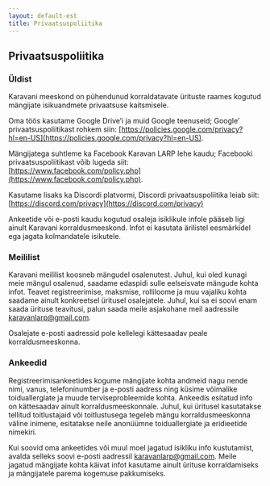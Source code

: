 ```yaml
---
layout: default-est
title: Privaatsuspoliitika
---
```

## Privaatsuspoliitika

### Üldist

Karavani meeskond on pühendunud korraldatavate ürituste raames kogutud mängijate isikuandmete privaatsuse kaitsmisele. 

Oma töös kasutame Google Drive’i ja muid Google teenuseid; Google’ privaatsuspoliitikast rohkem siin:  [https://policies.google.com/privacy?hl=en-US](https://policies.google.com/privacy?hl=en-US).

Mängijatega suhtleme ka Facebook Karavan LARP lehe kaudu; Facebooki privaatsuspoliitikast võib lugeda siit: [https://www.facebook.com/policy.php](https://www.facebook.com/policy.php).

Kasutame lisaks ka Discordi platvormi, Discordi privaatsuspoliitika leiab siit: [https://discord.com/privacy](https://discord.com/privacy)

Ankeetide või e-posti kaudu kogutud osaleja isiklikule infole pääseb ligi ainult Karavani korraldusmeeskond. Infot ei kasutata ärilistel eesmärkidel ega jagata kolmandatele isikutele. 

### Meililist

Karavani meililist koosneb mängudel osalenutest. Juhul, kui oled kunagi meie mängul osalenud, saadame edaspidi sulle eelseisvate mängude kohta infot. Teavet registreerimise, maksmise, rolliloome ja muu vajaliku kohta saadame ainult konkreetsel üritusel osalejatele. 
Juhul, kui sa ei soovi enam saada ürituse teavitusi, palun saada meile asjakohane meil aadressile [karavanlarp@gmail.com](mailto:karavanlarp@gmail.com). 

Osalejate e-posti aadressid pole kellelegi kättesaadav peale korraldusmeeskonna. 

### Ankeedid

Registreerimisankeetides kogume mängijate kohta andmeid nagu nende nimi, vanus, telefoninumber ja e-posti aadress ning küsime võimalike toiduallergiate ja muude terviseprobleemide kohta. Ankeedis esitatud info on kättesaadav ainult korraldusmeeskonnale. Juhul, kui üritusel kasutatakse tellitud toitlustajaid või toitlustusega tegeleb mängu korraldusmeeskonna väline inimene, esitatakse neile anonüümne toiduallergiate ja eridieetide nimekiri.

Kui soovid oma ankeetides või muul moel jagatud isikliku info kustutamist, avalda selleks soovi e-posti aadressil [karavanlarp@gmail.com](mailto:karavanlarp@gmail.com).
Meile jagatud mängijate kohta käivat infot kasutame ainult ürituse korraldamiseks ja mängijatele parema kogemuse pakkumiseks.
